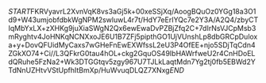 $START$FKRVyavrL2XvnVqK8vs3aGj5k+00xeSSjXq/AoogBQuOz0YGg18a3O1d9+W43umjobfdbkWgNPM2swluwL4r7t/HdY7eErIYQc7e2Y3A/A2Q4/zbyCTIqMbYxLX+zXHKg9juXiaSWgN2Qx6ewEwaDvPZBjZfq2C+7dIrNsVJCpMsb3mRyghtv4JoHNKqNCNXxoJE6U1B7ZFj5pipthGO1UjVUnshLp8dbGRCpDuloxa+y+DovQFUidMyCaxs7wGHeFnEwEXWfssL2eU3P4OfEE+njo5SDjTqCdn4ZGkXO74+Ci//L3QFkrG0tau4hOL+ckg2GquOS49IbHAWrfweU2r4CnHDoELdQRuhe5FzNa2+Wk3DTGGtqv5zgy967U7TJLkLaqtMdn7Yg2tj0fb5EBWd2YTdNnUZHtvVStUpfhItBmXp/HuWvuqDLQZ7XNxg$END$